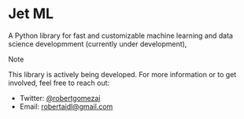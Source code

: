 # Jet ML

A Python library for fast and customizable machine learning and data science developmment (currently under development), 

> [!NOTE]
> This library is actively being developed. For more information or to get involved, feel free to reach out:
> - Twitter: [@robertgomezai](https://x.com/robertgomezai)
> - Email: robertaidl@gmail.com